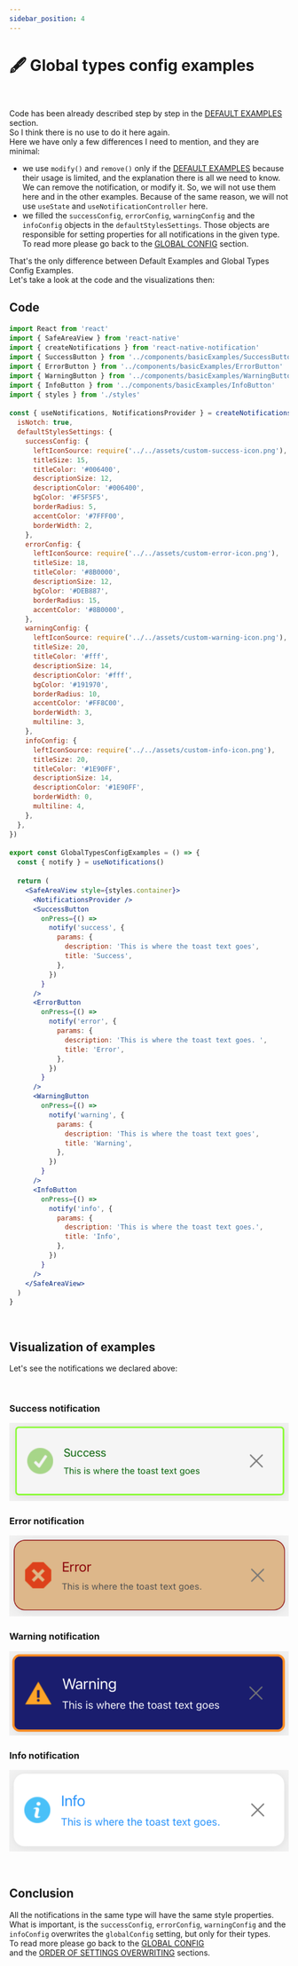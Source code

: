 ```yaml
---
sidebar_position: 4
---
```


# 🖋️ Global types config examples
<br/>

Code has been already described step by step in the [DEFAULT EXAMPLES](./default-examples.md) section.<br/>
So I think there is no use to do it here again.<br/>
Here we have only a few differences I need to mention, and they are minimal:

- we use `modify()` and `remove()` only if the [DEFAULT EXAMPLES](./default-examples.md) because their usage is limited, and the explanation there is all we need to know. We can remove the notification, or modify it. So, we will not use them here and in the other examples. Because of the same reason, we will not use `useState` and `useNotificationController` here.
- we filled the `successConfig`, `errorConfig`, `warningConfig` and the `infoConfig` objects in the `defaultStylesSettings`. Those objects are responsible for setting properties for all notifications in the given type. To read more please go back to the [GLOBAL CONFIG](../default-variants-config/global-config.md) section.
  <br/>

That's the only difference between Default Examples and Global Types Config Examples.<br/>
Let's take a look at the code and the visualizations then:

## Code

```jsx
import React from 'react'
import { SafeAreaView } from 'react-native'
import { createNotifications } from 'react-native-notification'
import { SuccessButton } from '../components/basicExamples/SuccessButton'
import { ErrorButton } from '../components/basicExamples/ErrorButton'
import { WarningButton } from '../components/basicExamples/WarningButton'
import { InfoButton } from '../components/basicExamples/InfoButton'
import { styles } from './styles'

const { useNotifications, NotificationsProvider } = createNotifications({
  isNotch: true,
  defaultStylesSettings: {
    successConfig: {
      leftIconSource: require('../../assets/custom-success-icon.png'),
      titleSize: 15,
      titleColor: '#006400',
      descriptionSize: 12,
      descriptionColor: '#006400',
      bgColor: '#F5F5F5',
      borderRadius: 5,
      accentColor: '#7FFF00',
      borderWidth: 2,
    },
    errorConfig: {
      leftIconSource: require('../../assets/custom-error-icon.png'),
      titleSize: 18,
      titleColor: '#8B0000',
      descriptionSize: 12,
      bgColor: '#DEB887',
      borderRadius: 15,
      accentColor: '#8B0000',
    },
    warningConfig: {
      leftIconSource: require('../../assets/custom-warning-icon.png'),
      titleSize: 20,
      titleColor: '#fff',
      descriptionSize: 14,
      descriptionColor: '#fff',
      bgColor: '#191970',
      borderRadius: 10,
      accentColor: '#FF8C00',
      borderWidth: 3,
      multiline: 3,
    },
    infoConfig: {
      leftIconSource: require('../../assets/custom-info-icon.png'),
      titleSize: 20,
      titleColor: '#1E90FF',
      descriptionSize: 14,
      descriptionColor: '#1E90FF',
      borderWidth: 0,
      multiline: 4,
    },
  },
})

export const GlobalTypesConfigExamples = () => {
  const { notify } = useNotifications()

  return (
    <SafeAreaView style={styles.container}>
      <NotificationsProvider />
      <SuccessButton
        onPress={() =>
          notify('success', {
            params: {
              description: 'This is where the toast text goes',
              title: 'Success',
            },
          })
        }
      />
      <ErrorButton
        onPress={() =>
          notify('error', {
            params: {
              description: 'This is where the toast text goes. ',
              title: 'Error',
            },
          })
        }
      />
      <WarningButton
        onPress={() =>
          notify('warning', {
            params: {
              description: 'This is where the toast text goes',
              title: 'Warning',
            },
          })
        }
      />
      <InfoButton
        onPress={() =>
          notify('info', {
            params: {
              description: 'This is where the toast text goes.',
              title: 'Info',
            },
          })
        }
      />
    </SafeAreaView>
  )
}


```

<br/>

## Visualization of examples

Let's see the notifications we declared above:

<br/>

### Success notification

![Success](../../../assets/success-global-type.png)

### Error notification

![Error](../../../assets/error-global-type.png)

### Warning notification

![Warning](../../../assets/warning-global-type.png)

### Info notification

![Info](../../../assets/info-global-type.png)


<br/>

## Conclusion

All the notifications in the same type will have the same style properties.<br/>
What is important, is the `successConfig`, `errorConfig`, `warningConfig` and the `infoConfig` overwrites the `globalConfig` setting, but only for their types.<br/>
To read more please go back to the [GLOBAL CONFIG](../default-variants-config/global-config.md)<br/> and the [ORDER OF SETTINGS OVERWRITING](../comprehensive-configuration/order-of-settings-overwriting.md) sections.
